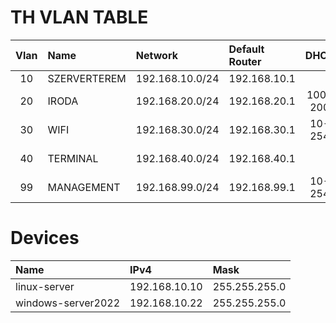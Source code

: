 # TH VLAN TABLE

|Vlan|Name|Network|Default Router|DHCP|DHCP Server|DNS Server|
|:---:|:---|:---|:---|:---:|:---|:---|
|10|SZERVERTEREM|192.168.10.0/24|192.168.10.1|||8.8.8.8|
|20|IRODA|192.168.20.0/24|192.168.20.1|100-200|192.168.10.22 (windows)|192.168.10.22 (windows)|
|30|WIFI|192.168.30.0/24|192.168.30.1|10-254|192.168.10.22 (windows)|192.168.10.22 (windows)|
|40|TERMINAL|192.168.40.0/24|192.168.40.1|||192.168.10.22 (windows)|
|99|MANAGEMENT|192.168.99.0/24|192.168.99.1|10-254|192.168.10.22 (windows)|192.168.10.22 (windows)|

# Devices

|Name|IPv4|Mask|
|:---|:---|:---|
|linux-server|192.168.10.10|255.255.255.0|
|windows-server2022|192.168.10.22|255.255.255.0|
